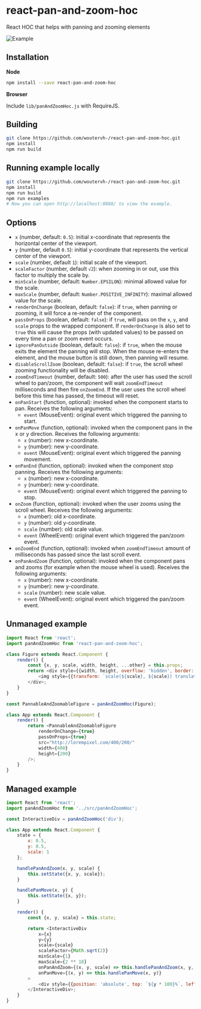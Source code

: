 # react-pan-and-zoom-hoc

React HOC that helps with panning and zooming elements

![Example](https://user-images.githubusercontent.com/5159398/61330478-f89cf800-a81f-11e9-960e-f5ab56f86a4f.gif)

## Installation

**Node**

```bash
npm install --save react-pan-and-zoom-hoc
```

**Browser**

Include `lib/panAndZoomHoc.js` with RequireJS.

## Building

```bash
git clone https://github.com/woutervh-/react-pan-and-zoom-hoc.git
npm install
npm run build
```

## Running example locally

```bash
git clone https://github.com/woutervh-/react-pan-and-zoom-hoc.git
npm install
npm run build
npm run examples
# Now you can open http://localhost:8888/ to view the example.
```

## Options

* `x` (number, default: `0.5`): initial x-coordinate that represents the horizontal center of the viewport.
* `y` (number, default `0.5`): initial y-coordinate that represents the vertical center of the viewport.
* `scale` (number, default `1`): initial scale of the viewport.
* `scaleFactor` (number, default `√2`): when zooming in or out, use this factor to multiply the scale by.
* `minScale` (number, default: `Number.EPSILON`): minimal allowed value for the scale.
* `maxScale` (number, default: `Number.POSITIVE_INFINITY`): maximal allowed value for the scale.
* `renderOnChange` (boolean, default: `false`): if `true`, when panning or zooming, it will force a re-render of the component.
* `passOnProps` (boolean, default: `false`): if `true`, will pass on the `x`, `y`, and `scale` props to the wrapped component. If `renderOnChange` is also set to `true` this will cause the props (with updated values) to be passed on every time a pan or zoom event occurs.
* `ignorePanOutside` (boolean, default: `false`): if `true`, when the mouse exits the element the panning will stop. When the mouse re-enters the element, and the mouse button is still down, then panning will resume.
* `disableScrollZoom` (boolean, default: `false`): if `true`, the scroll wheel zooming functionality will be disabled.
* `zoomEndTimeout` (number, default: `500`): after the user has used the scroll wheel to pan/zoom, the component will wait `zoomEndTimeout` milliseconds and then fire `onZoomEnd`. If the user uses the scroll wheel before this time has passed, the timeout will reset.
* `onPanStart` (function, optional): invoked when the component starts to pan. Receives the following arguments:
    * `event` (MouseEvent): original event which triggered the panning to start.
* `onPanMove` (function, optional): invoked when the component pans in the x or y direction. Receives the following arguments:
    * `x` (number): new x-coordinate.
    * `y` (number): new y-coordinate.
    * `event` (MouseEvent): original event which triggered the panning movement.
* `onPanEnd` (function, optional): invoked when the component stop panning. Receives the following arguments:
    * `x` (number): new x-coordinate.
    * `y` (number): new y-coordinate.
    * `event` (MouseEvent): original event which triggered the panning to stop.
* `onZoom` (function, optional): invoked when the user zooms using the scroll wheel. Receives the following arguments:
    * `x` (number): old x-coordinate.
    * `y` (number): old y-coordinate.
    * `scale` (number): old scale value.
    * `event` (WheelEvent): original event which triggered the pan/zoom event.
* `onZoomEnd` (function, optional): invoked when `zoomEndTimeout` amount of milliseconds has passed since the last scroll event.
* `onPanAndZoom` (function, optional): invoked when the component pans and zooms (for example when the mouse wheel is used). Receives the following arguments:
    * `x` (number): new x-coordinate.
    * `y` (number): new y-coordinate.
    * `scale` (number): new scale value.
    * `event` (WheelEvent): original event which triggered the pan/zoom event.

## Unmanaged example

```js
import React from 'react';
import panAndZoomHoc from 'react-pan-and-zoom-hoc';

class Figure extends React.Component {
    render() {
        const {x, y, scale, width, height, ...other} = this.props;
        return <div style={{width, height, overflow: 'hidden', border: '1px solid black'}}>
            <img style={{transform: `scale(${scale}, ${scale}) translate(${(0.5 - x) * width}px, ${(0.5 - y) * height}px`}} width={width} height={height} {...other}/>
        </div>;
    }
}

const PannableAndZoomableFigure = panAndZoomHoc(Figure);

class App extends React.Component {
    render() {
        return <PannableAndZoomableFigure
            renderOnChange={true}
            passOnProps={true}
            src="http://lorempixel.com/400/200/"
            width={400}
            height={200}
        />;
    }
}
```

## Managed example

```js
import React from 'react';
import panAndZoomHoc from '../src/panAndZoomHoc';

const InteractiveDiv = panAndZoomHoc('div');

class App extends React.Component {
    state = {
        x: 0.5,
        y: 0.5,
        scale: 1
    };

    handlePanAndZoom(x, y, scale) {
        this.setState({x, y, scale});
    }

    handlePanMove(x, y) {
        this.setState({x, y});
    }

    render() {
        const {x, y, scale} = this.state;

        return <InteractiveDiv
            x={x}
            y={y}
            scale={scale}
            scaleFactor={Math.sqrt(2)}
            minScale={1}
            maxScale={2 ** 18}
            onPanAndZoom={(x, y, scale) => this.handlePanAndZoom(x, y, scale)} style={{width: 250, height: 250, border: '1px solid black', position: 'relative'}}
            onPanMove={(x, y) => this.handlePanMove(x, y)}
        >
            <div style={{position: 'absolute', top: `${y * 100}%`, left: `${x * 100}%`, width: 1, height: 1, backgroundColor: 'black'}}/>
        </InteractiveDiv>;
    }
}
```
